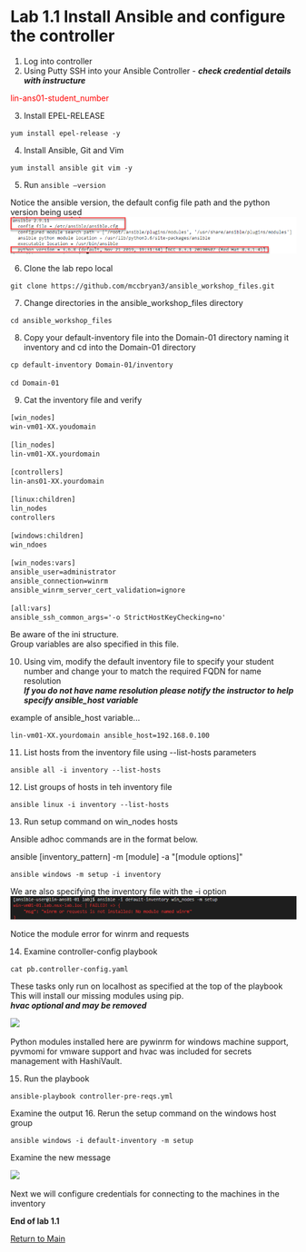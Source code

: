# Lab 1.1 Install Ansible and configure the controller

1.	Log into controller
2.	Using Putty SSH into your Ansible Controller - ___check credential details with instructure___

<span style="color:red">lin-ans01-student_number</span>

3.	Install EPEL-RELEASE

```
yum install epel-release -y
```

4.	Install Ansible, Git and Vim

```
yum install ansible git vim -y
```

5.	Run ```ansible –version```

Notice the ansible version, the default config file path and the python version being used
![](/images/ansible-version1.png)

6.	Clone the lab repo local
```
git clone https://github.com/mccbryan3/ansible_workshop_files.git
```
7. Change directories in the ansible_workshop_files directory
```
cd ansible_workshop_files
```

8. Copy your default-inventory file into the Domain-01 directory naming it inventory and cd into the Domain-01 directory

```
cp default-inventory Domain-01/inventory

cd Domain-01
```

9. Cat the inventory file and verify
```
[win_nodes]
win-vm01-XX.youdomain

[lin_nodes]
lin-vm01-XX.yourdomain

[controllers]
lin-ans01-XX.yourdomain

[linux:children]
lin_nodes
controllers

[windows:children]
win_ndoes

[win_nodes:vars]
ansible_user=administrator
ansible_connection=winrm
ansible_winrm_server_cert_validation=ignore

[all:vars]
ansible_ssh_common_args='-o StrictHostKeyChecking=no'
```
Be aware of the ini structure.<br>
Group variables are also specified in this file.

10. Using vim, modify the default inventory file to specify your student number and change your to match the required FQDN for name resolution<br>
___If you do not have name resolution please notify the instructor to help specify ansible_host variable___

example of ansible_host variable...

```
lin-vm01-XX.yourdomain ansible_host=192.168.0.100
```

11. List hosts from the inventory file using --list-hosts  parameters

```
ansible all -i inventory --list-hosts
```

12. List groups of hosts in teh inventory file

```
ansible linux -i inventory --list-hosts

```

13. Run setup command on win_nodes hosts

Ansible adhoc commands are in the format below.<br>

ansible [inventory_pattern] -m [module] -a "[module options]"

```
ansible windows -m setup -i inventory

```
We are also specifying the inventory file with the -i option
![](/images/lab1-winrm-error.png)

Notice the module error for winrm and requests

14.	Examine controller-config playbook
```
cat pb.controller-config.yaml
````
These tasks only run on localhost as specified at the top of the playbook
This will install our missing modules using pip.<br>
___hvac optional and may be removed___

![](/images/lab1-controller-config1.png)

Python modules installed here are pywinrm for windows machine support, pyvmomi for vmware support and hvac was included for secrets management with HashiVault.

15. Run the playbook
```
ansible-playbook controller-pre-reqs.yml
```
Examine the output
16. Rerun the setup command on the windows host group

```
ansible windows -i default-inventory -m setup
```
Examine the new message

![](/images/lab1.1-windows-ssl-pass-error.png)

Next we will configure credentials for connecting to the machines in the inventory


**End of lab 1.1**

[Return to Main](/README.md)
